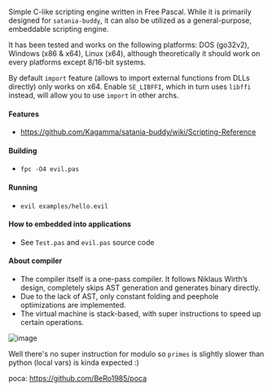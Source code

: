 Simple C-like scripting engine written in Free Pascal. While it is primarily designed for `satania-buddy`, it can also be utilized as a general-purpose, embeddable scripting engine.

It has been tested and works on the following platforms: DOS (go32v2), Windows (x86 & x64), Linux (x64), although theoretically it should work on every platforms except 8/16-bit systems.

By default `import` feature (allows to import external functions from DLLs directly) only works on x64. Enable `SE_LIBFFI`, which in turn uses `libffi` instead, will allow you to use `import` in other archs.

#### Features
- https://github.com/Kagamma/satania-buddy/wiki/Scripting-Reference

#### Building
- `fpc -O4 evil.pas`

#### Running
- `evil examples/hello.evil`

#### How to embedded into applications
- See `Test.pas` and `evil.pas` source code

#### About compiler
- The compiler itself is a one-pass compiler. It follows Niklaus Wirth’s design, completely skips AST generation and generates binary directly.
- Due to the lack of AST, only constant folding and peephole optimizations are implemented.
- The virtual machine is stack-based, with super instructions to speed up certain operations.

![image](https://github.com/user-attachments/assets/57163232-2beb-4508-a60d-17ab4762cee1)

Well there's no super instruction for modulo so `primes` is slightly slower than python (local vars) is kinda expected :)

poca: https://github.com/BeRo1985/poca


